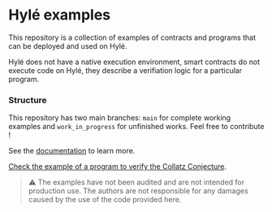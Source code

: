 # Hylé examples

This repository is a collection of examples of contracts and programs that can be deployed and used on Hylé.

Hylé does not have a native execution environment, smart contracts do not execute code on Hylé, they describe a verifiation logic for a particular program. 

### Structure

This repository has two main branches: `main` for complete working examples and `work_in_progress` for unfinished works. Feel free to contribute !

See the [documentation](https://docs.hyle.eu/developers/using-the-cli/your-first-smart-contract/) to learn more.

[Check the example of a program to verify the Collatz Conjecture](https://github.com/Hyle-org/collatz-conjecture/). 

> ⚠️ The examples have not been audited and are not intended for production use.
> The authors are not responsible for any damages caused by the use of the code provided here.

